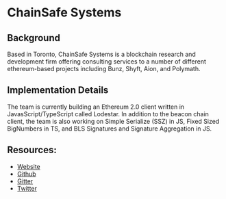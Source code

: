 # ChainSafe Systems

## Background

Based in Toronto, ChainSafe Systems is a blockchain research and development firm offering consulting services to a number of different ethereum-based projects including Bunz, Shyft, Aion, and Polymath.

## Implementation Details

The team is currently building an Ethereum 2.0 client written in JavasScript/TypeScript called Lodestar. In addition to the beacon chain client, the team is also working on Simple Serialize \(SSZ\) in JS, Fixed Sized BigNumbers in TS, and BLS Signatures and Signature Aggregation in JS.

## Resources:

* [Website](https://chainsafe.io/)
* [Github](https://github.com/ChainSafeSystems/lodestar_chain)
* [Gitter](https://gitter.im/chainsafe/lodestar-chain)
* [Twitter](https://twitter.com/chainsafeth)

